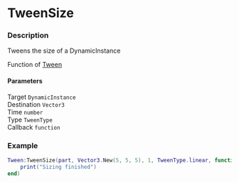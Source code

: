 # TweenSize

### Description

Tweens the size of a DynamicInstance

Function of [Tween](../../)

#### Parameters

Target `DynamicInstance`  
Destination `Vector3`  
Time `number`  
Type `TweenType`  
Callback `function`

### Example

```lua
Tween:TweenSize(part, Vector3.New(5, 5, 5), 1, TweenType.linear, function()
    print("Sizing finished")
end)
```
